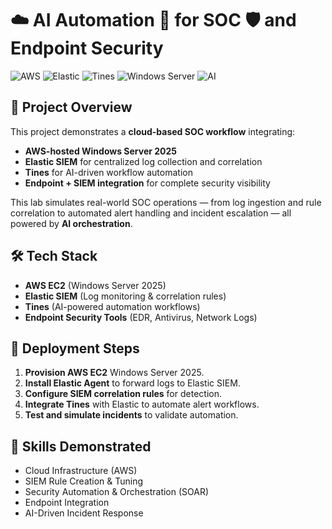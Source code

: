 # ☁️ AI Automation 🤖 for SOC 🛡️ and Endpoint Security

![AWS](https://img.shields.io/badge/Cloud-AWS-orange)
![Elastic](https://img.shields.io/badge/SIEM-Elastic-blue)
![Tines](https://img.shields.io/badge/Automation-Tines-purple)
![Windows Server](https://img.shields.io/badge/OS-Windows%20Server%202025-lightgrey)
![AI](https://img.shields.io/badge/AI-Integrated-green)

## 📌 Project Overview
This project demonstrates a **cloud-based SOC workflow** integrating:
- **AWS-hosted Windows Server 2025**
- **Elastic SIEM** for centralized log collection and correlation
- **Tines** for AI-driven workflow automation
- **Endpoint + SIEM integration** for complete security visibility

This lab simulates real-world SOC operations — from log ingestion and rule correlation to automated alert handling and incident escalation — all powered by **AI orchestration**.

## 🛠 Tech Stack
- **AWS EC2** (Windows Server 2025)
- **Elastic SIEM** (Log monitoring & correlation rules)
- **Tines** (AI-powered automation workflows)
- **Endpoint Security Tools** (EDR, Antivirus, Network Logs)

## 🚀 Deployment Steps
1. **Provision AWS EC2** Windows Server 2025.
2. **Install Elastic Agent** to forward logs to Elastic SIEM.
3. **Configure SIEM correlation rules** for detection.
4. **Integrate Tines** with Elastic to automate alert workflows.
5. **Test and simulate incidents** to validate automation.

## 🎯 Skills Demonstrated
- Cloud Infrastructure (AWS)
- SIEM Rule Creation & Tuning
- Security Automation & Orchestration (SOAR)
- Endpoint Integration
- AI-Driven Incident Response
